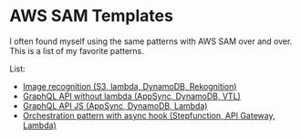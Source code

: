 # AWS SAM Templates

I often found myself using the same patterns with AWS SAM over and over. This is a list of my favorite patterns.

List:

- [Image recognition (S3, lambda, DynamoDB, Rekognition)](/rekognition/)
- [GraphQL API without lambda (AppSync, DynamoDB, VTL)](/graphqlAPI/)
- [GraphQL API JS (AppSync, DynamoDB, Lambda)](/graphqlAPI_JS/)
- [Orchestration pattern with async hook (Stepfunction, API Gateway, Lambda)](/orchestration/)
